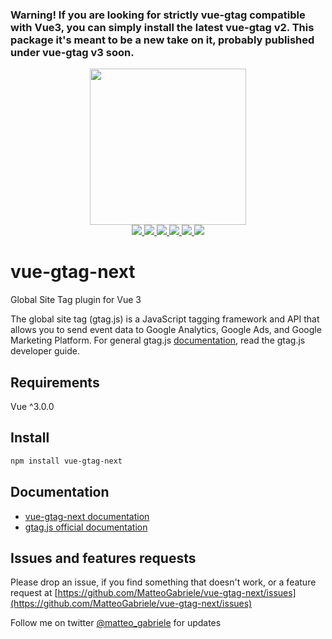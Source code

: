 ### Warning! If you are looking for strictly vue-gtag compatible with Vue3, you can simply install the latest vue-gtag v2. This package it's meant to be a new take on it, probably published under vue-gtag v3 soon.

<p align="center">
  <img width="250" src="https://i.imgur.com/AlAf04U.png">
  <br>
  <a href="https://npm.im/vue-gtag-next">
    <img src="https://badgen.net/npm/v/vue-gtag-next">
  </a>
  <a href="https://npm.im/vue-gtag-next">
    <img src="https://badgen.net/npm/dw/vue-gtag-next?color=blue">
  </a>
  <a href="https://bundlephobia.com/result?p=vue-gtag-next">
    <img src="https://badgen.net/bundlephobia/minzip/vue-gtag-next">
  </a>
  <a href="https://circleci.com/gh/MatteoGabriele/workflows/vue-gtag-next/tree/master">
    <img src="https://badgen.net/circleci/github/MatteoGabriele/vue-gtag-next/master">
  </a>
  <a href="https://codeclimate.com/github/MatteoGabriele/vue-gtag-next/maintainability">
    <img src="https://api.codeclimate.com/v1/badges/9f3d988cf18bdc7b66c3/maintainability" />
  </a>
  <a href="https://codeclimate.com/github/MatteoGabriele/vue-gtag-next/test_coverage">
    <img src="https://api.codeclimate.com/v1/badges/9f3d988cf18bdc7b66c3/test_coverage" />
  </a>
</p>

# vue-gtag-next

Global Site Tag plugin for Vue 3

The global site tag (gtag.js) is a JavaScript tagging framework and API that allows you to send event data to Google Analytics, Google Ads, and Google Marketing Platform. For general gtag.js [documentation](https://developers.google.com/analytics/devguides/collection/gtagjs), read the gtag.js developer guide.

## Requirements

Vue ^3.0.0

## Install

```bash
npm install vue-gtag-next
```

## Documentation

- [vue-gtag-next documentation](https://matteo-gabriele.gitbook.io/vue-gtag/v/next/)
- [gtag.js official documentation](https://developers.google.com/analytics/devguides/collection/gtagjs)

## Issues and features requests

Please drop an issue, if you find something that doesn't work, or a feature request at [https://github.com/MatteoGabriele/vue-gtag-next/issues](https://github.com/MatteoGabriele/vue-gtag-next/issues)

Follow me on twitter [@matteo\_gabriele](https://twitter.com/matteo_gabriele) for updates
